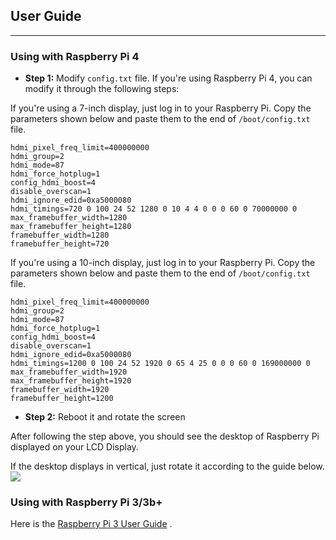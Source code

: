 ## User Guide  
***



### Using with Raspberry Pi 4  

- **Step 1:** Modify `config.txt` file. If you're using Raspberry Pi 4, you can modify it through the following steps:  

If you're using a 7-inch display, just log in to your Raspberry Pi. Copy the parameters shown below and paste them to the end of `/boot/config.txt` file.  

```
hdmi_pixel_freq_limit=400000000 
hdmi_group=2
hdmi_mode=87 
hdmi_force_hotplug=1
config_hdmi_boost=4
disable_overscan=1
hdmi_ignore_edid=0xa5000080
hdmi_timings=720 0 100 24 52 1280 0 10 4 4 0 0 0 60 0 70000000 0 
max_framebuffer_width=1280 
max_framebuffer_height=1280  
framebuffer_width=1280 
framebuffer_height=720
```  

If you're using a 10-inch display, just log in to your Raspberry Pi. Copy the parameters shown below and paste them to the end of `/boot/config.txt` file.  

```
hdmi_pixel_freq_limit=400000000 
hdmi_group=2
hdmi_mode=87 
hdmi_force_hotplug=1
config_hdmi_boost=4
disable_overscan=1
hdmi_ignore_edid=0xa5000080
hdmi_timings=1200 0 100 24 52 1920 0 65 4 25 0 0 0 60 0 169000000 0
max_framebuffer_width=1920
max_framebuffer_height=1920
framebuffer_width=1920
framebuffer_height=1200
```  

- **Step 2:** Reboot it and rotate the screen  

After following the step above, you should see the desktop of Raspberry Pi displayed on your LCD Display.  

If the desktop displays in vertical, just rotate it according to the guide below.  
![](https://files.seeedstudio.com/wiki/Raspberry-4-get-start/img/Screen-Config.jpg)  



### Using with Raspberry Pi 3/3b+  
Here is the [Raspberry Pi 3 User Guide](https://docs.google.com/viewer?url=https://files.seeedstudio.com/wiki/Pi_screen/Instructions_for_use.pdf) .